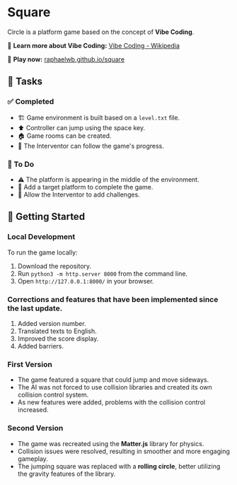 # Square

Circle is a platform game based on the concept of **Vibe Coding**.

🔗 **Learn more about Vibe Coding:** [Vibe Coding - Wikipedia](https://en.wikipedia.org/wiki/Vibe_coding)

🔗 **Play now:** [raphaelwb.github.io/square](https://raphaelwb.github.io/square/)

## 📝 Tasks

### ✅ Completed
- 🏗️ Game environment is built based on a `level.txt` file.
- ⬆️ Controller can jump using the space key.
- 🏠 Game rooms can be created.
- 👀 The Interventor can follow the game's progress.

### 🔧 To Do
- ⚠️ The platform is appearing in the middle of the environment.
- 🎯 Add a target platform to complete the game.
- 🚧 Allow the Interventor to add challenges.

## 🚀 Getting Started

### Local Development
To run the game locally:
1. Download the repository.
2. Run `python3 -m http.server 8000` from the command line.
3. Open `http://127.0.0.1:8000/` in your browser.

### Corrections and features that have been implemented since the last update.
1. Added version number.
2. Translated texts to English.
3. Improved the score display.
4. Added barriers.

### First Version
- The game featured a square that could jump and move sideways.
- The AI was not forced to use collision libraries and created its own collision control system.
- As new features were added, problems with the collision control increased.

### Second Version
- The game was recreated using the **Matter.js** library for physics.
- Collision issues were resolved, resulting in smoother and more engaging gameplay.
- The jumping square was replaced with a **rolling circle**, better utilizing the gravity features of the library.
